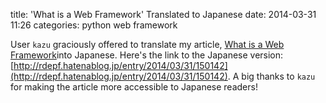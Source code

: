 title: 'What is a Web Framework' Translated to Japanese
date: 2014-03-31 11:26
categories: python web framework

User `kazu` graciously offered to translate my article, [What is a Web Framework](http://jeffknupp.com/blog/2014/03/03/what-is-a-web-framework/)into Japanese. 
Here's the link to the Japanese version: [http://rdepf.hatenablog.jp/entry/2014/03/31/150142](http://rdepf.hatenablog.jp/entry/2014/03/31/150142).
A big thanks to `kazu` for making the article more accessible to Japanese
readers!
